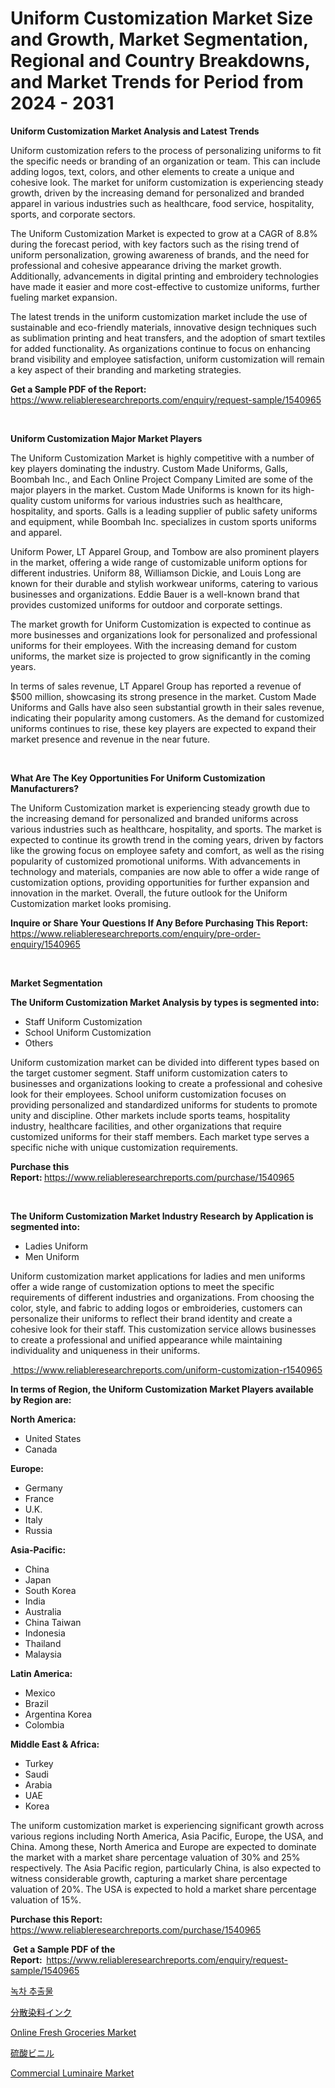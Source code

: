 <p><h1>Uniform Customization Market Size and Growth, Market Segmentation, Regional and Country Breakdowns, and Market Trends for Period from 2024 -  2031</h1></p><p><strong>Uniform Customization Market Analysis and Latest Trends</strong></p>
<p><p>Uniform customization refers to the process of personalizing uniforms to fit the specific needs or branding of an organization or team. This can include adding logos, text, colors, and other elements to create a unique and cohesive look. The market for uniform customization is experiencing steady growth, driven by the increasing demand for personalized and branded apparel in various industries such as healthcare, food service, hospitality, sports, and corporate sectors.</p><p>The Uniform Customization Market is expected to grow at a CAGR of 8.8% during the forecast period, with key factors such as the rising trend of uniform personalization, growing awareness of brands, and the need for professional and cohesive appearance driving the market growth. Additionally, advancements in digital printing and embroidery technologies have made it easier and more cost-effective to customize uniforms, further fueling market expansion.</p><p>The latest trends in the uniform customization market include the use of sustainable and eco-friendly materials, innovative design techniques such as sublimation printing and heat transfers, and the adoption of smart textiles for added functionality. As organizations continue to focus on enhancing brand visibility and employee satisfaction, uniform customization will remain a key aspect of their branding and marketing strategies.</p></p>
<p><strong>Get a Sample PDF of the Report:&nbsp;</strong> <a href="https://www.reliableresearchreports.com/enquiry/request-sample/1540965">https://www.reliableresearchreports.com/enquiry/request-sample/1540965</a></p>
<p>&nbsp;</p>
<p><strong>Uniform Customization Major Market Players</strong></p>
<p><p>The Uniform Customization Market is highly competitive with a number of key players dominating the industry. Custom Made Uniforms, Galls, Boombah Inc., and Each Online Project Company Limited are some of the major players in the market. Custom Made Uniforms is known for its high-quality custom uniforms for various industries such as healthcare, hospitality, and sports. Galls is a leading supplier of public safety uniforms and equipment, while Boombah Inc. specializes in custom sports uniforms and apparel.</p><p>Uniform Power, LT Apparel Group, and Tombow are also prominent players in the market, offering a wide range of customizable uniform options for different industries. Uniform 88, Williamson Dickie, and Louis Long are known for their durable and stylish workwear uniforms, catering to various businesses and organizations. Eddie Bauer is a well-known brand that provides customized uniforms for outdoor and corporate settings.</p><p>The market growth for Uniform Customization is expected to continue as more businesses and organizations look for personalized and professional uniforms for their employees. With the increasing demand for custom uniforms, the market size is projected to grow significantly in the coming years.</p><p>In terms of sales revenue, LT Apparel Group has reported a revenue of $500 million, showcasing its strong presence in the market. Custom Made Uniforms and Galls have also seen substantial growth in their sales revenue, indicating their popularity among customers. As the demand for customized uniforms continues to rise, these key players are expected to expand their market presence and revenue in the near future.</p></p>
<p>&nbsp;</p>
<p><strong>What Are The Key Opportunities For Uniform Customization Manufacturers?</strong></p>
<p><p>The Uniform Customization market is experiencing steady growth due to the increasing demand for personalized and branded uniforms across various industries such as healthcare, hospitality, and sports. The market is expected to continue its growth trend in the coming years, driven by factors like the growing focus on employee safety and comfort, as well as the rising popularity of customized promotional uniforms. With advancements in technology and materials, companies are now able to offer a wide range of customization options, providing opportunities for further expansion and innovation in the market. Overall, the future outlook for the Uniform Customization market looks promising.</p></p>
<p><strong>Inquire or Share Your Questions If Any Before Purchasing This Report:</strong> <a href="https://www.reliableresearchreports.com/enquiry/pre-order-enquiry/1540965">https://www.reliableresearchreports.com/enquiry/pre-order-enquiry/1540965</a></p>
<p>&nbsp;</p>
<p><strong>Market Segmentation</strong></p>
<p><strong>The Uniform Customization Market Analysis by types is segmented into:</strong></p>
<p><ul><li>Staff Uniform Customization</li><li>School Uniform Customization</li><li>Others</li></ul></p>
<p><p>Uniform customization market can be divided into different types based on the target customer segment. Staff uniform customization caters to businesses and organizations looking to create a professional and cohesive look for their employees. School uniform customization focuses on providing personalized and standardized uniforms for students to promote unity and discipline. Other markets include sports teams, hospitality industry, healthcare facilities, and other organizations that require customized uniforms for their staff members. Each market type serves a specific niche with unique customization requirements.</p></p>
<p><strong>Purchase this Report:&nbsp;</strong><a href="https://www.reliableresearchreports.com/purchase/1540965">https://www.reliableresearchreports.com/purchase/1540965</a></p>
<p>&nbsp;</p>
<p><strong>The Uniform Customization Market Industry Research by Application is segmented into:</strong></p>
<p><ul><li>Ladies Uniform</li><li>Men Uniform</li></ul></p>
<p><p>Uniform customization market applications for ladies and men uniforms offer a wide range of customization options to meet the specific requirements of different industries and organizations. From choosing the color, style, and fabric to adding logos or embroideries, customers can personalize their uniforms to reflect their brand identity and create a cohesive look for their staff. This customization service allows businesses to create a professional and unified appearance while maintaining individuality and uniqueness in their uniforms.</p></p>
<p><a href="https://www.reliableresearchreports.com/uniform-customization-r1540965">&nbsp;https://www.reliableresearchreports.com/uniform-customization-r1540965</a></p>
<p><strong>In terms of Region, the Uniform Customization Market Players available by Region are:</strong></p>
<p>
    <p> <strong> North America: </strong>
        <ul>
            <li>United States</li>
            <li>Canada</li>
        </ul>
        </p> 
    <p> <strong> Europe: </strong>
        <ul>
            <li>Germany</li>
            <li>France</li>
            <li>U.K.</li>
            <li>Italy</li>
            <li>Russia</li>
        </ul>
        </p> 
    <p> <strong> Asia-Pacific: </strong>
        <ul>
            <li>China</li>
            <li>Japan</li>
            <li>South Korea</li>
            <li>India</li>
            <li>Australia</li>
            <li>China Taiwan</li>
            <li>Indonesia</li>
            <li>Thailand</li>
            <li>Malaysia</li>
        </ul>
        </p> 
    <p> <strong> Latin America: </strong>
        <ul>
            <li>Mexico</li>
            <li>Brazil</li>
            <li>Argentina Korea</li>
            <li>Colombia</li>
        </ul>
        </p> 
    <p> <strong> Middle East & Africa: </strong>
        <ul>
            <li>Turkey</li>
            <li>Saudi</li>
            <li>Arabia</li>
            <li>UAE</li>
            <li>Korea</li>
        </ul>
    </p>
    </p>
<p><p>The uniform customization market is experiencing significant growth across various regions including North America, Asia Pacific, Europe, the USA, and China. Among these, North America and Europe are expected to dominate the market with a market share percentage valuation of 30% and 25% respectively. The Asia Pacific region, particularly China, is also expected to witness considerable growth, capturing a market share percentage valuation of 20%. The USA is expected to hold a market share percentage valuation of 15%.</p></p>
<p><strong>Purchase this Report: </strong><a href="https://www.reliableresearchreports.com/purchase/1540965">https://www.reliableresearchreports.com/purchase/1540965</a></p>
<p>&nbsp;<strong>Get a Sample PDF of the Report:&nbsp;&nbsp;</strong><a href="https://www.reliableresearchreports.com/enquiry/request-sample/1540965">https://www.reliableresearchreports.com/enquiry/request-sample/1540965</a></p>
<p><strong></strong></p>
<p><p><a href="https://github.com/Elenrrera7685/Market-Research-Report-List-1/blob/main/206018362004.md">녹차 추출물</a></p><p><a href="https://github.com/hardee896/Market-Research-Report-List-1/blob/main/622134142440.md">分散染料インク</a></p><p><a href="https://github.com/RebekaAnderson14/Market-Research-Report-List-1/blob/main/online-fresh-groceries-market.md">Online Fresh Groceries Market</a></p><p><a href="https://github.com/Andrewones2023/Market-Research-Report-List-1/blob/main/214094042444.md">硫酸ビニル</a></p><p><a href="https://issuu.com/reportprime-2/docs/commercial-luminaire-market-size-2030.pptx">Commercial Luminaire Market</a></p></p>